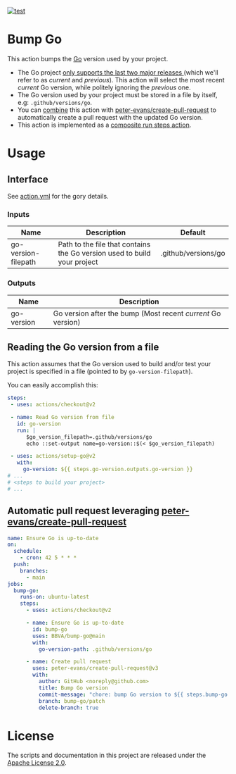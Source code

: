 <!---
Copyright 2020 Banco Bilbao Vizcaya Argentaria, S.A.

Licensed under the Apache License, Version 2.0 (the "License");
you may not use this file except in compliance with the License.
You may obtain a copy of the License at

    http://www.apache.org/licenses/LICENSE-2.0

Unless required by applicable law or agreed to in writing, software
distributed under the License is distributed on an "AS IS" BASIS,
WITHOUT WARRANTIES OR CONDITIONS OF ANY KIND, either express or implied.
See the License for the specific language governing permissions and
limitations under the License.
-->

[![test](https://github.com/BBVA/bump-go/workflows/test/badge.svg?branch=main)](https://github.com/BBVA/bump-go/actions)

# Bump Go

This action bumps the [Go](https://go.dev) version used by your project.

- The Go project [only supports the last two major releases
  ](https://golang.org/doc/devel/release.html#policy) (which we'll refer to as
  *current* and *previous*).  This action will select the most recent *current*
  Go version, while politely ignoring the *previous* one.
- The Go version used by your project must be stored in a file by itself, e.g:
  `.github/versions/go`.
- You can
  [combine](#Automatic-pull-request-leveraging-peter-evanscreate-pull-request)
  this action with
  [peter-evans/create-pull-request](https://github.com/peter-evans/create-pull-request)
  to automatically create a pull request with the updated Go version.
- This action is implemented as a [composite run steps
  action](https://docs.github.com/en/free-pro-team@latest/actions/creating-actions/about-actions#composite-run-steps-actions).

# Usage

## Interface

See [action.yml](action.yml) for the gory details.

### Inputs

| Name                | Description                                                              | Default             |
|---------------------|--------------------------------------------------------------------------|---------------------|
| go-version-filepath | Path to the file that contains the Go version used to build your project | .github/versions/go |

### Outputs

| Name       | Description                                                  |
|------------|--------------------------------------------------------------|
| go-version | Go version after the bump (Most recent *current* Go version) |

## Reading the Go version from a file

This action assumes that the Go version used to build and/or test your project
is specified in a file (pointed to by `go-version-filepath`).

You can easily accomplish this:

``` yaml
steps:
 - uses: actions/checkout@v2

 - name: Read Go version from file
   id: go-version
   run: |
      $go_version_filepath=.github/versions/go
      echo ::set-output name=go-version::$(< $go_version_filepath)

 - uses: actions/setup-go@v2
   with:
     go-version: ${{ steps.go-version.outputs.go-version }}
# ...
# <steps to build your project>
# ...
```

## Automatic pull request leveraging [peter-evans/create-pull-request](https://github.com/peter-evans/create-pull-request)
``` yaml
name: Ensure Go is up-to-date
on:
  schedule:
    - cron: 42 5 * * *
  push:
    branches:
      - main
jobs:
  bump-go:
    runs-on: ubuntu-latest
    steps:
      - uses: actions/checkout@v2

      - name: Ensure Go is up-to-date
        id: bump-go
        uses: BBVA/bump-go@main
        with:
          go-version-path: .github/versions/go

      - name: Create pull request
        uses: peter-evans/create-pull-request@v3
        with:
          author: GitHub <noreply@github.com>
          title: Bump Go version
          commit-message: "chore: bump Go version to ${{ steps.bump-go.outputs.go-version }}"
          branch: bump-go/patch
          delete-branch: true
```

# License

The scripts and documentation in this project are released under the [Apache
License 2.0](LICENSE).
